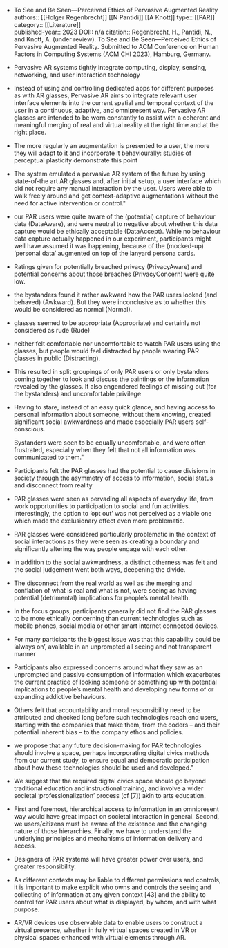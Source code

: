 - To See and Be Seen—Perceived Ethics of Pervasive Augmented Reality
  authors:: [[Holger Regenbrecht]] [[N Pantidi]] [[A Knott]] 
  type::  [[PAR]] 
  category:: [[Literature]]  
  published-year:: 2023
  DOI:: n/a
  citation:: Regenbrecht, H., Pantidi, N., and Knott, A. (under review). To See and Be Seen—Perceived Ethics of Pervasive Augmented Reality. Submitted to ACM Conference on Human Factors in Computing Systems (ACM CHI 2023), Hamburg, Germany.
- Pervasive AR systems tightly integrate computing, display, sensing, networking, and user interaction technology
- Instead of using and controlling dedicated apps for different purposes as with AR glasses, Pervasive AR aims to integrate relevant user interface elements into the current spatial and temporal context of the user in a continuous, adaptive, and omnipresent way. Pervasive AR glasses are intended to be worn constantly to assist with a coherent and meaningful merging of real and virtual reality at the right time and at the right place.
- The more regularly an augmentation is presented to a user, the more they will adapt to it and incorporate it behaviourally: studies of perceptual plasticity demonstrate this point
- The system emulated a pervasive AR system of the future by using state-of-the art 
  AR glasses and, after initial setup, a user interface which did not require any manual interaction by the user. Users were able to walk freely around and get context-adaptive augmentations without the need for active intervention or control."
- our PAR users were quite aware of the (potential) capture of behaviour data (DataAware), and were neutral to negative about whether this data capture would be ethically acceptable (DataAccept). While no behaviour data capture actually happened in our experiment, participants might well have assumed it was happening, because of the (mocked-up) ‘personal data’ augmented on top of the lanyard persona cards.
- Ratings given for potentially breached privacy (PrivacyAware) and potential concerns about those breaches (PrivacyConcern) were quite low.
- the bystanders found it rather awkward how the PAR users looked (and behaved) (Awkward). But they were inconclusive as to whether this would be considered as normal (Normal).
- glasses seemed to be appropriate (Appropriate) and certainly not considered as rude (Rude)
- neither felt comfortable nor uncomfortable to watch PAR users using the glasses, but people would feel distracted by people wearing PAR glasses in public (Distracting).
- This resulted in split groupings of only PAR users or only bystanders coming together to look and discuss the paintings or the information revealed by the glasses. It also engendered feelings of missing out (for the bystanders) and uncomfortable privilege
- Having to stare, instead of an easy quick glance, and having access to personal information about someone, without them knowing, created significant social awkwardness and made especially PAR users self-conscious.
  
  Bystanders were seen to be equally uncomfortable, and were often frustrated, especially when they felt that not all information was communicated to them."
- Participants felt the PAR glasses had the potential to cause divisions in society through the asymmetry of access to information, social status and disconnect from reality
- PAR glasses were seen as pervading all aspects of everyday life, from work opportunities to participation to social and fun activities. Interestingly, the option to ’opt out’ was not perceived as a viable one which made the exclusionary effect even more problematic.
- PAR glasses were considered particularly problematic in the context of social interactions as they were seen as creating a boundary and significantly altering the way people engage with each other.
- In addition to the social awkwardness, a distinct otherness was felt and the social judgement went both ways, deepening the divide.
- The disconnect from the real world as well as the merging and conflation of what is real and what is not, were seeing as having potential (detrimental) implications for people’s mental health.
- In the focus groups, participants generally did not find the PAR glasses to be more ethically concerning than current technologies such as mobile phones, social media or other smart internet connected devices.
- For many participants the biggest issue was that this capability could be ’always on’, available in an unprompted all seeing and not transparent manner
- Participants also expressed concerns around what they saw as an unprompted and passive consumption of information which exacerbates the current practice of looking someone or something up with potential implications to people’s mental health and developing new forms of or expanding addictive behaviours.
- Others felt that accountability and moral responsibility need to be attributed and checked long before such technologies reach end users, starting with the companies that make them, from the coders – and their potential inherent bias – to the company ethos and policies.
- we propose that any future decision-making for PAR technologies should involve a space, perhaps incorporating digital civics methods from our current study, to ensure equal and democratic participation about how these technologies should be used and developed."
- We suggest that the required digital civics space should go beyond traditional education and instructional training, and involve a wider societal ‘professionalization’ process (cf [7]) akin to arts education.
- First and foremost, hierarchical access to information in an omnipresent way would have great impact on societal interaction in general. Second, we users/citizens must be aware of the existence and the changing nature of those hierarchies. Finally, we have to understand the underlying principles and mechanisms of information delivery and access.
- Designers of PAR systems will have greater power over users, and greater responsibility.
- As different contexts may be liable to different permissions and controls, it is important to make explicit who owns and controls the seeing and collecting of information at any given context [43] and the ability to control for PAR users about what is displayed, by whom, and with what purpose.
- AR/VR devices use observable data to enable users to construct a virtual presence, whether in fully virtual spaces created in VR or physical spaces enhanced with virtual elements through AR.